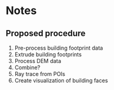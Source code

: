 # Notes

## Proposed procedure
1. Pre-process building footprint data
2. Extrude building footprints 
4. Process DEM data
5. Combine?
6. Ray trace from POIs
7. Create visualization of building faces 
